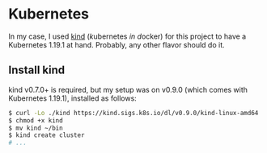 # Kubernetes

In my case, I used [kind](https://github.com/kubernetes-sigs/kind) (*k*ubernetes *in* *d*ocker) for this project to have a Kubernetes 1.19.1 at hand. Probably, any other flavor should do it.

## Install kind

kind v0.7.0+ is required, but my setup was on v0.9.0 (which comes with Kubernetes 1.19.1), installed as follows:

```bash
$ curl -Lo ./kind https://kind.sigs.k8s.io/dl/v0.9.0/kind-linux-amd64
$ chmod +x kind
$ mv kind ~/bin
$ kind create cluster
# ...
```
